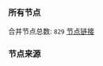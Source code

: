 ### 所有节点
合并节点总数: `829`
[节点链接](https://raw.githubusercontent.com/rzhy1/11/master/sub/sub_merge_base64.txt)

### 节点来源
